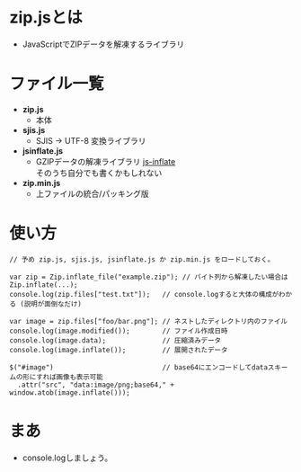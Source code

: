 # zip.jsとは
- JavaScriptでZIPデータを解凍するライブラリ

# ファイル一覧
- **zip.js**
  - 本体
- **sjis.js**
  - SJIS -> UTF-8 変換ライブラリ  
- **jsinflate.js**
  - GZIPデータの解凍ライブラリ [js-inflate](https://github.com/augustl/js-inflate/blob/master/js-inflate.js)  
    そのうち自分でも書くかもしれない
- **zip.min.js**
  - 上ファイルの統合/パッキング版

# 使い方

    // 予め zip.js, sjis.js, jsinflate.js か zip.min.js をロードしておく。

    var zip = Zip.inflate_file("example.zip"); // バイト列から解凍したい場合は Zip.inflate(...);
    console.log(zip.files["test.txt"]);   // console.logすると大体の構成がわかる (説明が面倒なだけ)

    var image = zip.files["foo/bar.png"]; // ネストしたディレクトリ内のファイル
    console.log(image.modified());        // ファイル作成日時
    console.log(image.data);              // 圧縮済みデータ
    console.log(image.inflate());         // 展開されたデータ

    $("#image")                           // base64にエンコードしてdataスキームの形にすれば画像も表示可能
      .attr("src", "data:image/png;base64," + window.atob(image.inflate()));

# まあ
- console.logしましょう。
